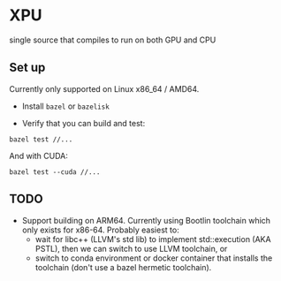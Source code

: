 # XPU

single source that compiles to run on both GPU and CPU

## Set up

Currently only supported on Linux x86_64 / AMD64.

* Install `bazel` or `bazelisk`

* Verify that you can build and test:
```
bazel test //...
```

And with CUDA:

```
bazel test --cuda //...
```


## TODO

* Support building on ARM64. Currently using Bootlin
  toolchain which only exists for x86-64. Probably easiest
  to:
  *  wait for libc++ (LLVM's std lib) to implement
     std::execution (AKA PSTL), then we can switch to use
     LLVM toolchain, or
  *  switch to conda environment or docker container
     that installs the toolchain (don't use a bazel
     hermetic toolchain).
